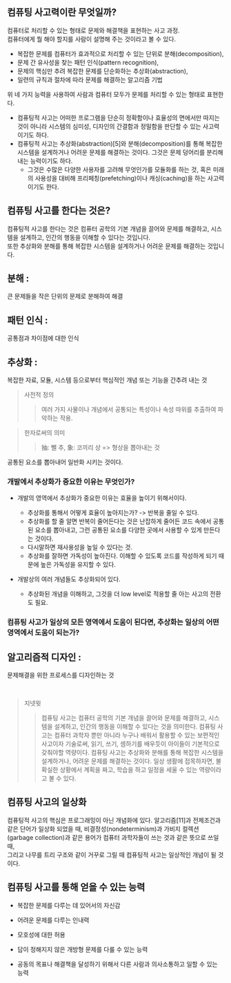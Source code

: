 ## 컴퓨팅 사고력이란 무엇일까?

컴퓨터로 처리할 수 있는 형태로 문제와 해결책을 표현하는 사고 과정.  
컴퓨터에게 뭘 해야 할지를 사람이 설명해 주는 것이라고 볼 수 있다.

- 복잡한 문제를 컴퓨터가 효과적으로 처리할 수 있는 단위로 분해(decomposition),
- 문제 간 유사성을 찾는 패턴 인식(pattern recognition),
- 문제의 핵심만 추려 복잡한 문제를 단순화하는 추상화(abstraction),
- 일련의 규칙과 절차에 따라 문제를 해결하는 알고리즘 기법

위 네 가지 능력을 사용하여 사람과 컴퓨터 모두가 문제를 처리할 수 있는 형태로 표현한다.

- 컴퓨팅적 사고는 어떠한 프로그램을 단순히 정확함이나 효율성의 면에서만 따지는 것이 아니라 시스템의 심미성, 디자인의 간결함과 정밀함을 판단할 수 있는 사고력이기도 하다.
- 컴퓨팅적 사고는 추상화(abstraction)[5]와 분해(decomposition)를 통해 복잡한 시스템을 설계하거나 어려운 문제를 해결하는 것이다. 그것은 문제 덩어리를 분리해내는 능력이기도 하다.
  - 그것은 수많은 다양한 사용자를 고려해 무엇인가를 모듈화를 하는 것, 혹은 미래의 사용성을 대비해 프리페칭(prefetching)이나 캐싱(caching)을 하는 사고력이기도 한다.

## 컴퓨팅 사고를 한다는 것은?

컴퓨팅적 사고를 한다는 것은 컴퓨터 공학의 기본 개념을 끌어와 문제를 해결하고, 시스템을 설계하고, 인간의 행동을 이해할 수 있다는 것입니다.  
또한 추상화와 분해를 통해 복잡한 시스템을 설계하거나 어려운 문제를 해결하는 것입니다.

## 분해 :

큰 문제들을 작은 단위의 문제로 분해하여 해결

## 패턴 인식 :

공통점과 차이점에 대한 인식

## 추상화 :

복잡한 자료, 모듈, 시스템 등으로부터 핵심적인 개념 또는 기능을 간추려 내는 것

> 사전적 정의
>
> > 여러 가지 사물이나 개념에서 공통되는 특성이나 속성 따위를 추출하여 파악하는 작용.

> 한자로써의 의미
>
> > 抽: 뺄 추, 象: 코끼리 상 => 형상을 뽑아내는 것

공통된 요소를 뽑아내어 일반화 시키는 것이다.

### 개발에서 추상화가 중요한 이유는 무엇인가?

- 개발의 영역에서 추상화가 중요한 이유는 효율을 높이기 위해서이다.

  - 추상화를 통해서 어떻게 효율이 높아지는가? -> 반복을 줄일 수 있다.
  - 추상화를 할 줄 알면 반복이 줄어든다는 것은 난잡하게 줄어든 코드 속에서 공통된 요소를 뽑아내고, 그런 공통된 요소를 다양한 곳에서 사용할 수 있게 만든다는 것이다.
  - 다시말하면 재사용성을 높일 수 있다는 것.
  - 추상화를 잘하면 가독성이 높아진다. 이해할 수 있도록 코드를 작성하게 되기 때문에 높은 가독성을 유지할 수 있다.

- 개발상의 여러 개념들도 추상화되어 있다.
  - 추상화된 개념을 이해하고, 그것을 더 low level로 적용할 줄 아는 사고의 전환도 필요.

### 컴퓨팅 사고가 일상의 모든 영역에서 도움이 된다면, 추상화는 일상의 어떤 영역에서 도움이 되는가?

## 알고리즘적 디자인 :

문제해결을 위한 프로세스를 디자인하는 것

<br>

> 지넷윗
>
> > 컴퓨팅 사고는 컴퓨터 공학의 기본 개념을 끌어와 문제를 해결하고, 시스템을 설계하고, 인간의 행동을 이해할 수 있다는 것을 의미한다. 컴퓨팅 사고는 컴퓨터 과학자 뿐만 아니라 누구나 배워서 활용할 수 있는 보편적인 사고이자 기술로써, 읽기, 쓰기, 셈하기를 배우듯이 아이들이 기본적으로 갖춰야할 역량이다. 컴퓨팅 사고는 추상화와 분해를 통해 복잡한 시스템을 설계하거나, 어려운 문제를 해결하는 것이다. 일상 생활에 접목하자면, 불확실한 상황에서 계획을 짜고, 학습을 하고 일정을 세울 수 있는 역량이라고 볼 수 있다.

## 컴퓨팅 사고의 일상화

컴퓨팅적 사고의 핵심은 프로그래밍이 아닌 개념화에 있다. 알고리즘[11]과 전제조건과 같은 단어가 일상화 되었을 때, 비결정성(nondeterminism)과 가비지 컬렉션 (garbage collection)과 같은 용어가 컴퓨터 과학자들이 쓰는 것과 같은 뜻으로 쓰일 때,  
그리고 나무를 트리 구조와 같이 거꾸로 그릴 때 컴퓨팅적 사고는 일상적인 개념이 될 것이다.

## 컴퓨팅 사고를 통해 얻을 수 있는 능력

- 복잡한 문제를 다루는 데 있어서의 자신감

- 어려운 문제를 다루는 인내력

- 모호성에 대한 허용

- 답이 정해지지 않은 개방형 문제를 다룰 수 있는 능력

- 공동의 목표나 해결책을 달성하기 위해서 다른 사람과 의사소통하고 일할 수 있는 능력
